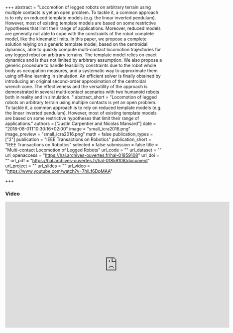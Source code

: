 +++
abstract = "Locomotion of legged robots on arbitrary terrain using multiple contacts is yet an open problem. To tackle it, a common approach is to rely on reduced template models (e.g. the linear inverted pendulum). However, most of existing template models are based on some restrictive hypotheses that limit their range of applications. Moreover, reduced models are generally not able to cope with the constraints of the robot complete model, like the kinematic limits. In this paper, we propose a complete solution relying on a generic template model, based on the centroidal dynamics, able to quickly compute multi-contact locomotion trajectories for any legged robot on arbitrary terrains. The template model relies on exact dynamics and is thus not limited by arbitrary assumption. We also propose a generic procedure to handle feasibility constraints due to the robot whole body as occupation measures, and a systematic way to approximate them using off-line learning in simulation. An efficient solver is finally obtained by introducing an original second-order approximation of the centroidal wrench cone. The effectiveness and the versatility of the approach is demonstrated in several multi-contact scenarios with two humanoid robots both in reality and in simulation. "
abstract_short = "Locomotion of legged robots on arbitrary terrain using multiple contacts is yet an open problem. To tackle it, a common approach is to rely on reduced template models (e.g. the linear inverted pendulum). However, most of existing template models are based on some restrictive hypotheses that limit their range of applications." 
authors = ["Justin Carpentier and Nicolas Mansard"]
date = "2018-08-01T10:30:16+02:00"
image = "small_icra2016.png"
image_preview = "small_icra2016.png"
math = false
publication_types = ["2"]
publication = "IEEE Transactions on Robotics"
publication_short = "IEEE Transactions on Robotics"
selected = false
submission = false
title = "Multi-contact Locomotion of Legged Robots"
url_code = ""
url_dataset = ""
url_openaccess = "https://hal.archives-ouvertes.fr/hal-01859108"
url_doi = ""
url_pdf = "https://hal.archives-ouvertes.fr/hal-01859108/document"
url_project = ""
url_slides = ""
url_video = "https://www.youtube.com/watch?v=7hiLf6DpMAA"

+++

### Video ###

<center><iframe width="720" height="405" src="https://www.youtube.com/embed/7hiLf6DpMAA" frameborder="0" allowfullscreen></iframe></center>
</br>


